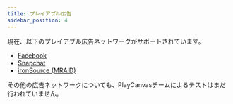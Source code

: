 ```yaml
---
title: プレイアブル広告
sidebar_position: 4
---
```


現在、以下のプレイアブル広告ネットワークがサポートされています。

* [Facebook][fb-ad]
* [Snapchat][snapchat-ad]
* [ironSource (MRAID)][ironsource-mraid-ad]

その他の広告ネットワークについても、PlayCanvasチームによるテストはまだ行われていません。

[fb-ad]: /user-manual/publishing/playable-ads/fb-playable-ads
[snapchat-ad]: /user-manual/publishing/playable-ads/snapchat-playable-ads
[ironsource-mraid-ad]: /user-manual/publishing/playable-ads/ironsource-mraid-playable-ads